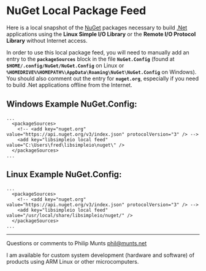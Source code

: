 NuGet Local Package Feed
========================

Here is a local snapshot of the [NuGet](https://www.nuget.org) packages
necessary to build [.Net](https://dotnet.microsoft.com) applications
using the **Linux Simple I/O Library** or the **Remote I/O Protocol
Library** without Internet access.

In order to use this local package feed, you will need to manually add
an entry to the **`packageSources`** block in the file
**`NuGet.Config`** (found at **`$HOME/.config/NuGet/NuGet.Config`** on
Linux or **`%HOMEDRIVE%%HOMEPATH%\AppData\Roaming\NuGet\NuGet.Config`**
on Windows). You should also comment out the entry for **`nuget.org`**,
especially if you need to build .Net applications offline from the
Internet.

Windows Example NuGet.Config:
-----------------------------

    ...
      <packageSources>
        <!-- <add key="nuget.org" value="https://api.nuget.org/v3/index.json" protocolVersion="3" /> -->
        <add key="libsimpleio local feed" value="C:\Users\fred\libsimpleio\nuget\" />
      </packageSources>
    ...

Linux Example NuGet.Config:
---------------------------

    ...
      <packageSources>
        <!-- <add key="nuget.org" value="https://api.nuget.org/v3/index.json" protocolVersion="3" /> -->
        <add key="libsimpleio local feed" value="/usr/local/share/libsimpleio/nuget/" />
      </packageSources>
    ...

------------------------------------------------------------------------

Questions or comments to Philip Munts <phil@munts.net>

I am available for custom system development (hardware and software) of
products using ARM Linux or other microcomputers.
